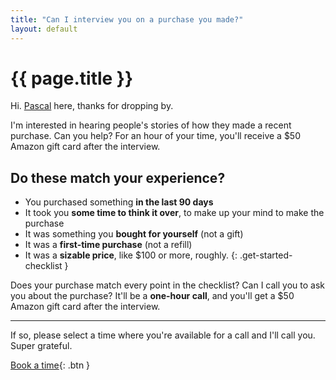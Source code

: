 ```yaml
---
title: "Can I interview you on a purchase you made?"
layout: default
---
```


# {{ page.title }}

Hi. [Pascal](/) here, thanks for dropping by.

I'm interested in hearing people's stories of how they made a recent purchase. Can you help? For an hour of your time, you'll receive a $50 Amazon gift card after the interview.

## **Do these match your experience?**

- You purchased something **in the last 90 days**
- It took you **some time to think it over**, to make up your mind to make the purchase
- It was something you **bought for yourself** (not a gift)
- It was a **first-time purchase** (not a refill)
- It was a **sizable price**, like $100 or more, roughly.
{: .get-started-checklist }

Does your purchase match every point in the checklist? Can I call you to ask you about the purchase? It'll be a **one-hour call**, and you'll get a $50 Amazon gift card after the interview.

---

If so, please select a time where you're available for a call and I'll call you. Super grateful.

[Book a time](https://when.works/invitations/5c186691c75340001448801e){: .btn }

